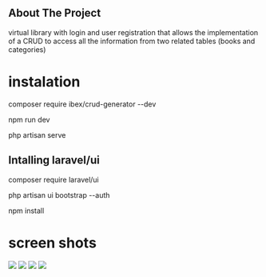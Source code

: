 

## About The Project
<p>virtual library with login and user registration that allows the implementation of a CRUD to access all the information from two related tables (books and categories)</p>
<h1>instalation</h1>
<p>composer require ibex/crud-generator --dev</p>
<p>npm run dev</p>
<p>php artisan serve</p>

<h2>Intalling laravel/ui</h2>
<p>composer require laravel/ui</p>
<p>php artisan ui bootstrap --auth</p>
<p>npm install</p>


<H1>screen shots</h1>

<img src="https://user-images.githubusercontent.com/114617641/230067832-ac84c476-b7cf-468a-90a1-81cad0dd72b7.png">
<img src="https://user-images.githubusercontent.com/114617641/230068428-0393c6bb-4658-42d8-bfa1-172876e13e8b.png">
<img src="https://user-images.githubusercontent.com/114617641/230068763-0f69cfa2-5435-4757-a316-2df661c27108.png">
<img src="https://user-images.githubusercontent.com/114617641/230069155-b26b7d47-01f8-46c2-b758-f3e437f8fd8a.png">






